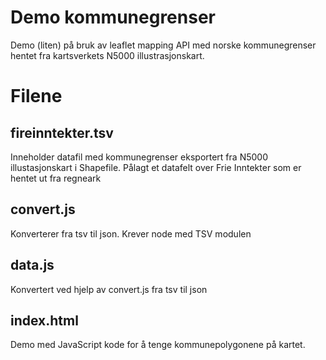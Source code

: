 # Demo kommunegrenser 

Demo (liten) på bruk av leaflet mapping API med norske kommunegrenser hentet fra kartsverkets N5000 illustrasjonskart. 

# Filene

## fireinntekter.tsv 

Inneholder datafil med kommunegrenser eksportert fra N5000 illustasjonskart i Shapefile. Pålagt et datafelt over Frie Inntekter som er hentet ut fra regneark

## convert.js 

Konverterer fra tsv til json. Krever node med TSV modulen

## data.js 

Konvertert ved hjelp av convert.js fra tsv til json

## index.html 

Demo med JavaScript kode for å tenge kommunepolygonene på kartet. 

